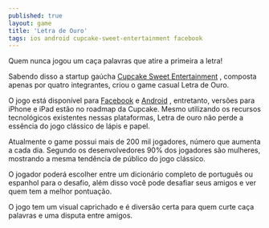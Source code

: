 ```yaml
---
published: true
layout: game
title: 'Letra de Ouro'
tags: ios android cupcake-sweet-entertainment facebook
---
```

Quem nunca jogou um caça palavras que atire a primeira a letra!

Sabendo disso a startup gaúcha <a href="http://www.cupcakese.com">Cupcake Sweet Entertainment</a>
, composta apenas por quatro integrantes, criou o game casual Letra de Ouro.

O jogo está disponível para <a href="http://apps.facebook.com/letradeouro">Facebook</a>
 e <a href="https://play.google.com/store/apps/details?id=air.letradeouro">Android</a>
, entretanto, versões para iPhone e iPad estão no roadmap da Cupcake. Mesmo utilizando os recursos tecnológicos existentes nessas plataformas, Letra de ouro não perde a essência do jogo clássico de lápis e papel.




Atualmente o game possui mais de 200 mil jogadores, número que aumenta a cada dia. Segundo os desenvolvedores 90% dos jogadores são mulheres, mostrando a mesma tendência de público do jogo clássico.

O jogador poderá escolher entre um dicionário completo de português ou espanhol para o desafio, além disso você pode desafiar seus amigos e ver quem tem a melhor pontuação.




O jogo tem um visual caprichado e é diversão certa para quem curte caça palavras e uma disputa entre amigos.